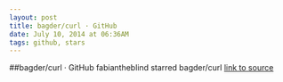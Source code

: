 ```yaml
---
layout: post
title: bagder/curl · GitHub
date: July 10, 2014 at 06:36AM
tags: github, stars
---
```

##bagder/curl · GitHub
fabiantheblind starred bagder/curl
[link to source](http://ift.tt/1gAtmjD) 
